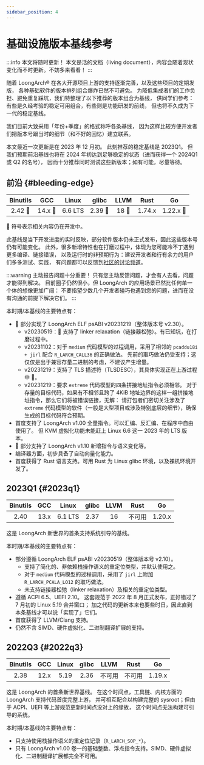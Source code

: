 ```yaml
---
sidebar_position: 4
---
```


# 基础设施版本基线参考

:::info 本文将随时更新！
本文是活的文档（living document），内容会随着现状变化而不时更新。不妨多来看看！
:::

随着 LoongArch&reg; 在各大开源项目上游的支持逐渐完善，以及这些项目的定期发版，
各种基础软件的版本排列组合爆炸已然不可避免。
为降低集成者们的工作负担、避免重复踩坑，我们特整理了以下推荐的版本组合为基线，
供同学们参考：有些是久经考验的稳定可用组合，有些则是功能研发的前线，
但也将不久成为下一代的稳定基线。

我们目前大致采用「年份+季度」的格式称呼各条基线，
因为这样比较方便开发者们把版本号跟当时的细节（和不好的回忆）建立联系。

本文最近一次更新是在 2023 年 12 月初。
此刻推荐的稳定基线是 2023Q1。
但我们预期前沿基线也将在 2024 年初达到足够稳定的状态（进而获得一个 2024Q1 或 Q2 的名号），
因而十分推荐同时测试这些新版本；如有可能，尽量等待。

## 前沿 {#bleeding-edge}

|Binutils|GCC|Linux|glibc|LLVM|Rust|Go |
|:------:|:-:|:---:|:---:|:--:|:--:|:-:|
|2.42 :wrench:|14.x :wrench:|6.6 LTS|2.39 :wrench:|18 :wrench:|1.74.x|1.22.x :wrench:|

:wrench: 符号表示相关内容仍在开发中。

此基线是当下开发进度的实时反映，部分软件版本仍未正式发布，因此这些版本号仍有可能变化。
此外，很多新增特性也在打磨过程中，体现为您可能冷不丁遇到更多编译、链接错误，
以及运行时的非预期行为：建议开发者和行有余力的用户们多多测试、实践，
有问题都可以反馈到[社区的讨论频道](https://github.com/loongson-community/discussions/issues)。

:::warning 主动报告问题十分重要！
只有您主动反馈问题，才会有人去看，问题才能得到解决。
目前圈子仍然很小，但 LoongArch 的应用场景已然比任何单一个体的想像更加广阔：
不要指望少数几个开发者碰巧也遇到您的问题，进而在没有沟通的前提下解决它们。
:::

本时期/本基线的主要特点有：

* :wrench: 部分实现了 LoongArch ELF psABI v20231219（整体版本号 v2.30）。
    - v20230519：:wrench: 支持了 linker relaxation（链接器松弛）。有已知坑，在打磨过程中。
    - v20231102：对于 `medium` 代码模型的过程调用，采用了相邻的 `pcaddu18i + jirl` 配合
      `R_LARCH_CALL36` 的正确做法。
      先前的取巧做法仍受支持；这仅仅是出于兼容存量二进制的考虑，不建议产生增量。
    - v20231219：支持了 TLS 描述符（TLSDESC），其具体实现正在上游过程中 :wrench:。
    - v20231219：要求 `extreme` 代码模型的四条拼接地址指令必须相邻。
      对于存量的目标代码，如果有不相邻且跨了 4KiB 地址边界的这样一组拼接地址指令，那么它们将被错误链接，无解：
      请打包者们密切关注涉及了 `extreme` 代码模型的软件（一般是大型项目或涉及特别底层的细节），确保生成的目标代码符合预期。
* 首度支持了 LoongArch v1.00 全量指令。可以汇编、反汇编、在程序中自由使用了。
  但 KVM 虚拟化功能未能赶上 Linux 6.6 这一 2023 年的 LTS 版本。
* :wrench: 部分支持了 LoongArch v1.10 新增指令与语义变化等。
* 编译器方面，初步具备了自动向量化能力。
* 首度获得了 Rust 语言支持。可用 Rust 为 Linux glibc 环境，以及裸机环境开发了。

## 2023Q1 {#2023q1}

|Binutils|GCC|Linux|glibc|LLVM|Rust|Go |
|:------:|:-:|:---:|:---:|:--:|:--:|:-:|
|2.40|13.x|6.1 LTS|2.37|16|不可用|1.20.x|

这是 LoongArch 新世界的首条支持系统引导的基线。

本时期/本基线的主要特点有：

* 部分遵循 LoongArch ELF psABI v20230519（整体版本号 v2.10）。
    - 支持了简化的、非依赖栈操作语义的重定位类型，并默认使用之。
    - 对于 `medium` 代码模型的过程调用，采用了 `jirl` 上附加 `R_LARCH_PCALA_LO12`
      的取巧做法。
    - 未支持链接器松弛（linker relaxation）及相关的重定位类型。
* 遵循 ACPI 6.5、UEFI 2.10。
  这套规范于 2022 年 8 月正式发布，正好错过了 7 月初的 Linux 5.19 合并窗口；
  加之代码的更新本来也要些时日，因此直到本条基线才可以说「实现了」它们。
* 首度获得了 LLVM/Clang 支持。
* 仍然不含 SIMD、硬件虚拟化、二进制翻译扩展的支持。

## 2022Q3 {#2022q3}

|Binutils|GCC|Linux|glibc|LLVM|Rust|Go |
|:------:|:-:|:---:|:---:|:--:|:--:|:-:|
|2.38|12.x|5.19|2.36|不可用|不可用|1.19.x|

这是 LoongArch 的首条新世界基线。
在这个时间点，工具链、内核方面的 LoongArch 支持代码首度完整上游，
并可相互配合以构建完整的 sysroot；但由于 ACPI、UEFI 等上游规范更新时间点没对上的缘故，
这个时间点无法构建可引导的系统。

本时期/本基线的主要特点有：

* 只支持使用栈操作语义的重定位记录（`R_LARCH_SOP_*`）。
* 只有 LoongArch v1.00 卷一的基础整数、浮点指令支持。SIMD、硬件虚拟化、二进制翻译扩展都完全不可用。
